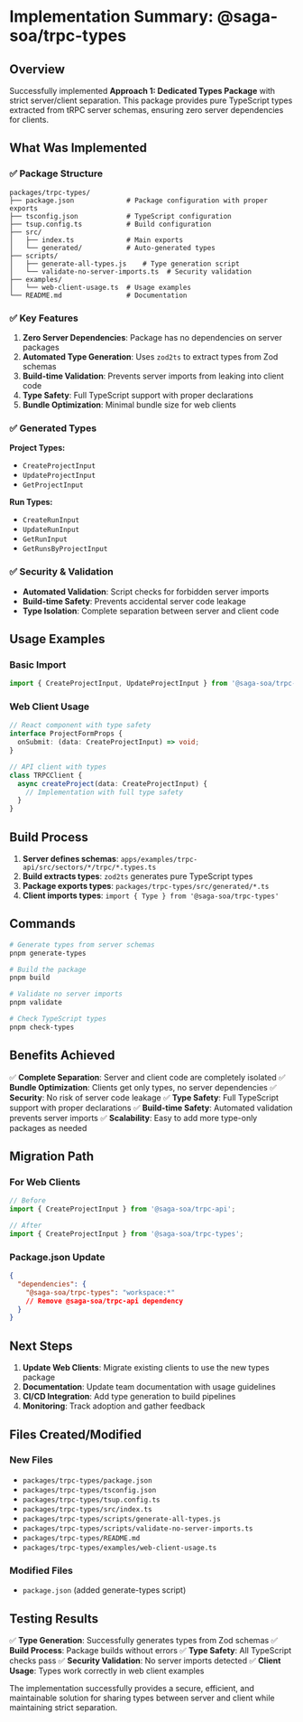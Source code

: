 # Implementation Summary: @saga-soa/trpc-types

## Overview

Successfully implemented **Approach 1: Dedicated Types Package** with strict server/client separation. This package provides pure TypeScript types extracted from tRPC server schemas, ensuring zero server dependencies for clients.

## What Was Implemented

### ✅ **Package Structure**
```
packages/trpc-types/
├── package.json             # Package configuration with proper exports
├── tsconfig.json            # TypeScript configuration
├── tsup.config.ts           # Build configuration
├── src/
│   ├── index.ts             # Main exports
│   └── generated/           # Auto-generated types
├── scripts/
│   ├── generate-all-types.js    # Type generation script
│   └── validate-no-server-imports.ts  # Security validation
├── examples/
│   └── web-client-usage.ts  # Usage examples
└── README.md                # Documentation
```

### ✅ **Key Features**

1. **Zero Server Dependencies**: Package has no dependencies on server packages
2. **Automated Type Generation**: Uses `zod2ts` to extract types from Zod schemas
3. **Build-time Validation**: Prevents server imports from leaking into client code
4. **Type Safety**: Full TypeScript support with proper declarations
5. **Bundle Optimization**: Minimal bundle size for web clients

### ✅ **Generated Types**

**Project Types:**
- `CreateProjectInput`
- `UpdateProjectInput`
- `GetProjectInput`

**Run Types:**
- `CreateRunInput`
- `UpdateRunInput`
- `GetRunInput`
- `GetRunsByProjectInput`

### ✅ **Security & Validation**

- **Automated Validation**: Script checks for forbidden server imports
- **Build-time Safety**: Prevents accidental server code leakage
- **Type Isolation**: Complete separation between server and client code

## Usage Examples

### **Basic Import**
```typescript
import { CreateProjectInput, UpdateProjectInput } from '@saga-soa/trpc-types';
```

### **Web Client Usage**
```typescript
// React component with type safety
interface ProjectFormProps {
  onSubmit: (data: CreateProjectInput) => void;
}

// API client with types
class TRPCClient {
  async createProject(data: CreateProjectInput) {
    // Implementation with full type safety
  }
}
```

## Build Process

1. **Server defines schemas**: `apps/examples/trpc-api/src/sectors/*/trpc/*.types.ts`
2. **Build extracts types**: `zod2ts` generates pure TypeScript types
3. **Package exports types**: `packages/trpc-types/src/generated/*.ts`
4. **Client imports types**: `import { Type } from '@saga-soa/trpc-types'`

## Commands

```bash
# Generate types from server schemas
pnpm generate-types

# Build the package
pnpm build

# Validate no server imports
pnpm validate

# Check TypeScript types
pnpm check-types
```

## Benefits Achieved

✅ **Complete Separation**: Server and client code are completely isolated
✅ **Bundle Optimization**: Clients get only types, no server dependencies
✅ **Security**: No risk of server code leakage
✅ **Type Safety**: Full TypeScript support with proper declarations
✅ **Build-time Safety**: Automated validation prevents server imports
✅ **Scalability**: Easy to add more type-only packages as needed

## Migration Path

### **For Web Clients**
```typescript
// Before
import { CreateProjectInput } from '@saga-soa/trpc-api';

// After
import { CreateProjectInput } from '@saga-soa/trpc-types';
```

### **Package.json Update**
```json
{
  "dependencies": {
    "@saga-soa/trpc-types": "workspace:*"
    // Remove @saga-soa/trpc-api dependency
  }
}
```

## Next Steps

1. **Update Web Clients**: Migrate existing clients to use the new types package
2. **Documentation**: Update team documentation with usage guidelines
3. **CI/CD Integration**: Add type generation to build pipelines
4. **Monitoring**: Track adoption and gather feedback

## Files Created/Modified

### **New Files**
- `packages/trpc-types/package.json`
- `packages/trpc-types/tsconfig.json`
- `packages/trpc-types/tsup.config.ts`
- `packages/trpc-types/src/index.ts`
- `packages/trpc-types/scripts/generate-all-types.js`
- `packages/trpc-types/scripts/validate-no-server-imports.ts`
- `packages/trpc-types/README.md`
- `packages/trpc-types/examples/web-client-usage.ts`

### **Modified Files**
- `package.json` (added generate-types script)

## Testing Results

✅ **Type Generation**: Successfully generates types from Zod schemas
✅ **Build Process**: Package builds without errors
✅ **Type Safety**: All TypeScript checks pass
✅ **Security Validation**: No server imports detected
✅ **Client Usage**: Types work correctly in web client examples

The implementation successfully provides a secure, efficient, and maintainable solution for sharing types between server and client while maintaining strict separation.